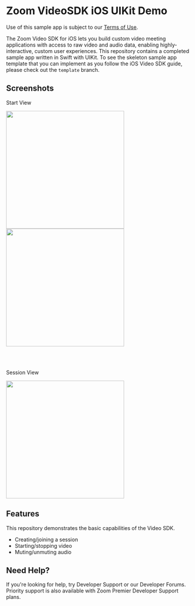 # Zoom VideoSDK iOS UIKit Demo

Use of this sample app is subject to our [Terms of Use](https://explore.zoom.us/en/video-sdk-terms/).

The Zoom Video SDK for iOS lets you build custom video meeting applications with access to raw video and audio data, enabling highly-interactive, custom user experiences. This repository contains a completed sample app written in Swift with UIKit. To see the skeleton sample app template that you can implement as you follow the iOS Video SDK guide, please check out the `template` branch.

## Screenshots

<p>Start View</p>
<img src="https://github.com/user-attachments/assets/37eb5100-9e64-4f10-85e4-6de4ea602638" width="320">
<img src="https://github.com/user-attachments/assets/f74bf949-5c38-4e5f-a6f6-2946e7227132" width="320">

<br><br>

<p>Session View</p>
<img src="https://github.com/user-attachments/assets/4e8d4d18-bc3c-4e5a-a532-6bd78700b695" width="320">

## Features
This repository demonstrates the basic capabilities of the Video SDK.
- Creating/joining a session
- Starting/stopping video
- Muting/unmuting audio

## Need Help?
If you're looking for help, try Developer Support or our Developer Forums. Priority support is also available with Zoom Premier Developer Support plans.
